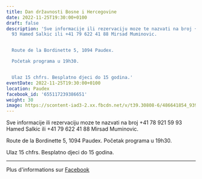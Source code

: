 ```yaml
---
title: Dan državnosti Bosne i Hercegovine
date: 2022-11-25T19:30:00+0100
draft: false
description: 'Sve informacije ili rezervaciju moze te nazvati na broj +41 78 921 59
  93 Hamed Salkic ili +41 79 622 41 88 Mirsad Muminovic.


  Route de la Bordinette 5, 1094 Paudex.

  Početak programa u 19h30.


  Ulaz 15 chfrs. Besplatno djeci do 15 godina.'
eventDate: 2022-11-25T19:30:00+0100
location: Paudex
facebook_id: '655117239386651'
weight: 30
image: https://scontent-iad3-2.xx.fbcdn.net/v/t39.30808-6/486641854_9399207156841686_1516080123773765506_n.jpg?_nc_cat=103&ccb=1-7&_nc_sid=9e60e4&_nc_ohc=1epFyxVWrqUQ7kNvwGPSNcS&_nc_oc=AdlMbpYpFuTq115_fI6U4JtEsM24vPR7-dcfD3gr7AfFyfuqQ78NDe_P6Zo3b-Ff7HI&_nc_zt=23&_nc_ht=scontent-iad3-2.xx&edm=ABTKTjYEAAAA&_nc_gid=syox-scp-aEzdXpUSjl9rA&_nc_tpa=Q5bMBQGc3u0-YPJCtyxVnie2yAXVSSMKRuDrEVeZobzXVu1ITsYU_iWY3_F9XZpNbqvIlGiMhUvA6__GVQ&oh=00_AffGadJbVLDSTOWn5uFH_xa5c2kWEJ3NkPOaBqg7rXzMqA&oe=6900D1BD
---
```


Sve informacije ili rezervaciju moze te nazvati na broj +41 78 921 59 93 Hamed Salkic ili +41 79 622 41 88 Mirsad Muminovic.

Route de la Bordinette 5, 1094 Paudex.
Početak programa u 19h30.

Ulaz 15 chfrs. Besplatno djeci do 15 godina.

---

Plus d'informations sur [Facebook](https://facebook.com/events/655117239386651)